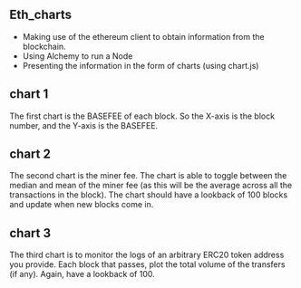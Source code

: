 ## Eth_charts
- Making use of the ethereum client to obtain  information from the blockchain.
- Using Alchemy to run a Node
- Presenting the information in the form of charts (using chart.js)

## chart 1
The first chart is the BASEFEE of each block. So the X-axis is the block number, and the Y-axis is the BASEFEE. 

## chart 2
The second chart is the miner fee. The chart is able to toggle between the median and mean of the miner fee (as this will be the average across all the transactions in the block).
The chart should have a lookback of 100 blocks and update when new blocks come in. 

## chart 3
The third chart is to monitor the logs of an arbitrary ERC20 token address you provide.
Each block that passes, plot the total volume of the transfers (if any). Again, have a lookback of 100.




